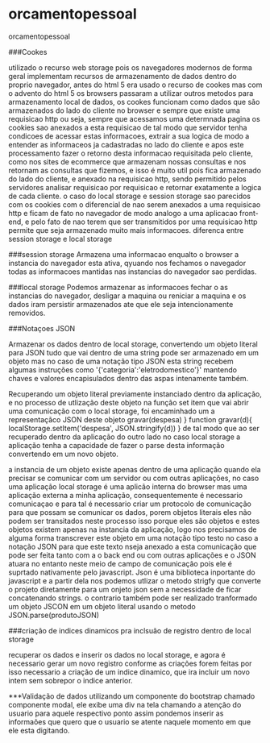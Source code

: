 # orcamentopessoal
 orcamentopessoal


###Cookes

utilizado o recurso web storage pois os navegadores modernos de forma geral implementam recursos de armazenamento de dados dentro do proprio navegador, antes do html 5 era usado o recurso de cookes mas com o advento do html 5  os browsers passaram a utilizar outros metodos para armazenamento local de dados, os cookes funcionam como dados que são armazenados do lado do cliente no browser e sempre que existe uma requisicao http ou seja, sempre que acessamos uma determnada pagina os cookies sao anexados a esta requisicao de tal modo que servidor tenha condicoes de acessar estas informacoes, extrair a sua logica de modo a entender as informaceos ja cadastradas no lado do cliente e apos este processamento fazer o retorno desta informacao requisitada pelo cliente, como nos sites de ecommerce que armazenam nossas consultas e nos retornam as consultas que fizemos, e isso é muito util pois fica armazenado do lado do cliente, e anexado na requisicao http, sendo permitido pelos servidores analisar requisicao por requisicao e retornar exatamente a logica de cada cliente.
o caso do local storage e session storage sao parecidos com os cookies com o diferencial de nao serem anexados a uma requisicao http e ficam de fato no navegador de modo analogo a uma aplicacao front-end, e pelo fato de nao terem que ser transmitidos por uma requisicao http permite que seja armazenado muito mais informacoes.
diferenca entre session storage e local storage

###session storage 
Armazena uma informacao enqualto o browser a instancia do navegador esta ativa, qyuando nos fechamos o navegador todas as informacoes mantidas nas instancias do navegador sao perdidas.

###local storage 
Podemos armazenar as informacoes fechar o as instancias do navegador, desligar a maquina ou reniciar a maquina e os dados iram persistir armazenados ate que ele seja intencionamente removidos.



###Notaçoes JSON

Armazenar os dados dentro de local storage, convertendo um objeto literal para JSON
tudo que vai dentro de uma string pode ser armazenado em um objeto mas no caso de uma notação tipo JSON esta string recebem algumas instruções como 
'{'categoria':'eletrodomestico'}'
mantendo chaves e valores encapisulados dentro das aspas intenamente também.


Recuperando um objeto literal previamente instanciado dentro da aplicação, e no processo de utlização deste objeto na função set item que vai abrir uma comunicação com o local storage, foi encaminhado um a representaçãco JSON deste objeto
        gravar(despesa)
}
function gravar(d){
    localStorage.setItem('despesa', JSON.stringify(d))
}
 de tal modo  que ao ser recuperado dentro da aplicação do outro lado no caso local storage a aplicação tenha a capacidade de fazer o parse desta informação convertendo em um novo objeto.

a instancia de um objeto existe apenas dentro de uma aplicação quando ela precisar se comunicar com um servidor ou com outras aplicações, no caso uma aplicação local storage é uma aplicão interna do browser mas uma aplicação externa a minha aplicação, consequentemente é necessario comunicaçao e para tal é necessario criar um protocolo de comunicação para que possam se comunicar os dados, porem objetos literais eles não podem ser transitados neste processo isso porque eles são objetos e estes objetos existem apenas na instancia da aplicação, logo nos precisamos de alguma forma transcrever este objeto em uma notação tipo testo no caso a notação JSON para que este texto nseja anexado a esta comunicação que pode ser feita tanto com a o back end ou com outras aplicações e o JSON atuara no entanto neste meio de campo de comunicação pois ele é suprtado nativamente pelo javascript.
Json é uma biblioteca inportante do javascript e a partir dela nos podemos utlizar o metodo strigfy que converte o projeto diretamente para um onjeto json sem a necessidade de ficar concatenando strings.
 o contrario também pode ser realizado tranformado um objeto JSCON em um objeto literal usando o metodo JSON.parse(produtoJSON)

 ###criação de indices dinamicos pra inclsuão de registro dentro de local storage

 recuperar os dados e inserir os dados no local storage, e agora é necessario gerar um novo registro conforme as criações forem feitas por isso necessario a criação de um indice dinamico, que ira incluir um novo intem sem sobrepor o indice anterior.


 ***Validação de dados 
 utilizando um componente do bootstrap chamado componente modal, ele exibe uma div na tela chamando a atenção do usuario para aquele respectivo ponto assim pondemos inserir as informaões que quero que o usuario se atente naquele momento em que ele esta digitando.
 
